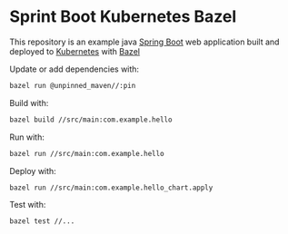 # Sprint Boot Kubernetes Bazel

This repository is an example java [Spring Boot](https://spring.io/projects/spring-boot) web application built and deployed to [Kubernetes](https://kubernetes.io/) with [Bazel](https://bazel.build/)

Update or add dependencies with:
```sh
bazel run @unpinned_maven//:pin
```

Build with:
```sh
bazel build //src/main:com.example.hello
```

Run with:
```sh
bazel run //src/main:com.example.hello
```

Deploy with:
```sh
bazel run //src/main:com.example.hello_chart.apply
```

Test with:
```sh
bazel test //...
```
